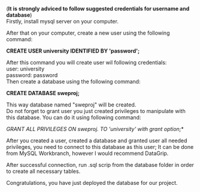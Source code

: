 
(**It is strongly adviced to follow suggested credentials for username and database**) <br>
Firstly, install mysql server on your computer.

After that on your computer, 
create a new user using the following command: <br/>

**CREATE USER university IDENTIFIED BY 'password';** <br>

After this command you will create user wil following credentials: <br/>
user: university <br/>
password: password <br/>
Then create a database using the following command: <br>

**CREATE DATABASE sweproj;** <br/>

This way database named "sweproj" will be created. <br/>
Do not forget to grant user you just created privileges to manipulate with this database.
You can do it using following command: <br/>

**GRANT ALL PRIVILEGES ON sweproj.* TO 'university' with grant option;**


After you created a user, created a database and granted user all needed privileges, you need to connect 
to this database as this user; It can be done from MySQL Workbranch, however I would recommend DataGrip.
<br>

After successful connection, run .sql scrip from the database folder in order to create all necessary tables.

Congratulations, you have just deployed the database for our project.

